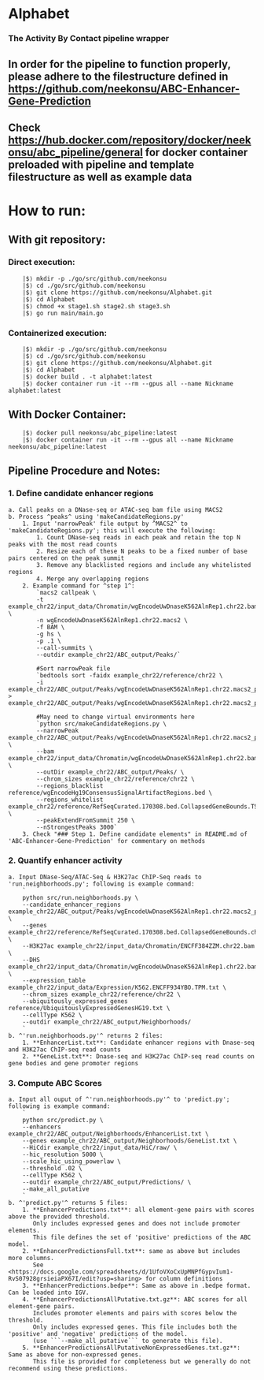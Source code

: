 # Alphabet
###     The Activity By Contact pipeline wrapper
## In order for the pipeline to function properly, please adhere to the filestructure defined in https://github.com/neekonsu/ABC-Enhancer-Gene-Prediction
## Check https://hub.docker.com/repository/docker/neekonsu/abc_pipeline/general for docker container preloaded with pipeline and template filestructure as well as example data
# How to run:
## With git repository:
### Direct execution:
        |$⟩ mkdir -p ./go/src/github.com/neekonsu
        |$⟩ cd ./go/src/github.com/neekonsu
        |$⟩ git clone https://github.com/neekonsu/Alphabet.git
        |$⟩ cd Alphabet
        |$⟩ chmod +x stage1.sh stage2.sh stage3.sh
        |$⟩ go run main/main.go
### Containerized execution:
        |$⟩ mkdir -p ./go/src/github.com/neekonsu
        |$⟩ cd ./go/src/github.com/neekonsu
        |$⟩ git clone https://github.com/neekonsu/Alphabet.git
        |$⟩ cd Alphabet
        |$⟩ docker build . -t alphabet:latest
        |$⟩ docker container run -it --rm --gpus all --name Nickname alphabet:latest
## With Docker Container:
        |$⟩ docker pull neekonsu/abc_pipeline:latest
        |$⟩ docker container run -it --rm --gpus all --name Nickname neekonsu/abc_pipeline:latest
## Pipeline Procedure and Notes:
### 1. Define candidate enhancer regions
    a. Call peaks on a DNase-seq or ATAC-seq bam file using MACS2
    b. Process ^peaks^ using 'makeCandidateRegions.py'
        1. Input 'narrowPeak' file output by ^MACS2^ to 'makeCandidateRegions.py'; this will execute the following:
            1. Count DNase-seq reads in each peak and retain the top N peaks with the most read counts
            2. Resize each of these N peaks to be a fixed number of base pairs centered on the peak summit
            3. Remove any blacklisted regions and include any whitelisted regions
            4. Merge any overlapping regions
        2. Example command for ^step 1^:
            `macs2 callpeak \
            -t example_chr22/input_data/Chromatin/wgEncodeUwDnaseK562AlnRep1.chr22.bam \
            -n wgEncodeUwDnaseK562AlnRep1.chr22.macs2 \
            -f BAM \
            -g hs \
            -p .1 \
            --call-summits \
            --outdir example_chr22/ABC_output/Peaks/`

            #Sort narrowPeak file
            `bedtools sort -faidx example_chr22/reference/chr22 \
            -i example_chr22/ABC_output/Peaks/wgEncodeUwDnaseK562AlnRep1.chr22.macs2_peaks.narrowPeak > example_chr22/ABC_output/Peaks/wgEncodeUwDnaseK562AlnRep1.chr22.macs2_peaks.narrowPeak.sorted`

            #May need to change virtual environments here
            `python src/makeCandidateRegions.py \
            --narrowPeak example_chr22/ABC_output/Peaks/wgEncodeUwDnaseK562AlnRep1.chr22.macs2_peaks.narrowPeak.sorted \
            --bam example_chr22/input_data/Chromatin/wgEncodeUwDnaseK562AlnRep1.chr22.bam \
            --outDir example_chr22/ABC_output/Peaks/ \
            --chrom_sizes example_chr22/reference/chr22 \
            --regions_blacklist reference/wgEncodeHg19ConsensusSignalArtifactRegions.bed \
            --regions_whitelist example_chr22/reference/RefSeqCurated.170308.bed.CollapsedGeneBounds.TSS500bp.chr22.bed \
            --peakExtendFromSummit 250 \
            --nStrongestPeaks 3000`
        3. Check "### Step 1. Define candidate elements" in README.md of 'ABC-Enhancer-Gene-Prediction' for commentary on methods
### 2. Quantify enhancer activity
    a. Input DNase-Seq/ATAC-Seq & H3K27ac ChIP-Seq reads to 'run.neighborhoods.py'; following is example command:
        `
        python src/run.neighborhoods.py \
        --candidate_enhancer_regions example_chr22/ABC_output/Peaks/wgEncodeUwDnaseK562AlnRep1.chr22.macs2_peaks.narrowPeak.sorted.candidateRegions.bed \
        --genes example_chr22/reference/RefSeqCurated.170308.bed.CollapsedGeneBounds.chr22.bed \
        --H3K27ac example_chr22/input_data/Chromatin/ENCFF384ZZM.chr22.bam \
        --DHS example_chr22/input_data/Chromatin/wgEncodeUwDnaseK562AlnRep1.chr22.bam,example_chr22/input_data/Chromatin/wgEncodeUwDnaseK562AlnRep2.chr22.bam \
        --expression_table example_chr22/input_data/Expression/K562.ENCFF934YBO.TPM.txt \
        --chrom_sizes example_chr22/reference/chr22 \
        --ubiquitously_expressed_genes reference/UbiquitouslyExpressedGenesHG19.txt \
        --cellType K562 \
        --outdir example_chr22/ABC_output/Neighborhoods/ 
        `
    b. ^'run.neighborhoods.py'^ returns 2 files:
        1. **EnhancerList.txt**: Candidate enhancer regions with Dnase-seq and H3K27ac ChIP-seq read counts
        2. **GeneList.txt**: Dnase-seq and H3K27ac ChIP-seq read counts on gene bodies and gene promoter regions
### 3. Compute ABC Scores
    a. Input all ouput of ^'run.neighborhoods.py'^ to 'predict.py'; following is example command:
        `
        python src/predict.py \
        --enhancers example_chr22/ABC_output/Neighborhoods/EnhancerList.txt \
        --genes example_chr22/ABC_output/Neighborhoods/GeneList.txt \
        --HiCdir example_chr22/input_data/HiC/raw/ \
        --hic_resolution 5000 \
        --scale_hic_using_powerlaw \
        --threshold .02 \
        --cellType K562 \
        --outdir example_chr22/ABC_output/Predictions/ \
        --make_all_putative
        `
    b. ^'predict.py'^ returns 5 files:
        1. **EnhancerPredictions.txt**: all element-gene pairs with scores above the provided threshold.
           Only includes expressed genes and does not include promoter elements. 
           This file defines the set of 'positive' predictions of the ABC model.
        2. **EnhancerPredictionsFull.txt**: same as above but includes more columns. 
           See <https://docs.google.com/spreadsheets/d/1UfoVXoCxUpMNPfGypvIum1-RvS07928grsieiaPX67I/edit?usp=sharing> for column definitions
        3. **EnhancerPredictions.bedpe**: Same as above in .bedpe format. Can be loaded into IGV.
        4. **EnhancerPredictionsAllPutative.txt.gz**: ABC scores for all element-gene pairs. 
           Includes promoter elements and pairs with scores below the threshold. 
           Only includes expressed genes. This file includes both the 'positive' and 'negative' predictions of the model. 
           (use ```--make_all_putative``` to generate this file).
        5. **EnhancerPredictionsAllPutativeNonExpressedGenes.txt.gz**: Same as above for non-expressed genes. 
           This file is provided for completeness but we generally do not recommend using these predictions.
